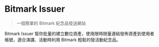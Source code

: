 # Bitmark Issuer
> 一個簡單的 Bitmark 紀念品發送網站

Bitmark Issuer 幫你批量的建立數位資產，使用限時限量連結發佈資產到使用者帳號，適合演講、活動時利用 Bitmark 輕鬆的發活動紀念品。

